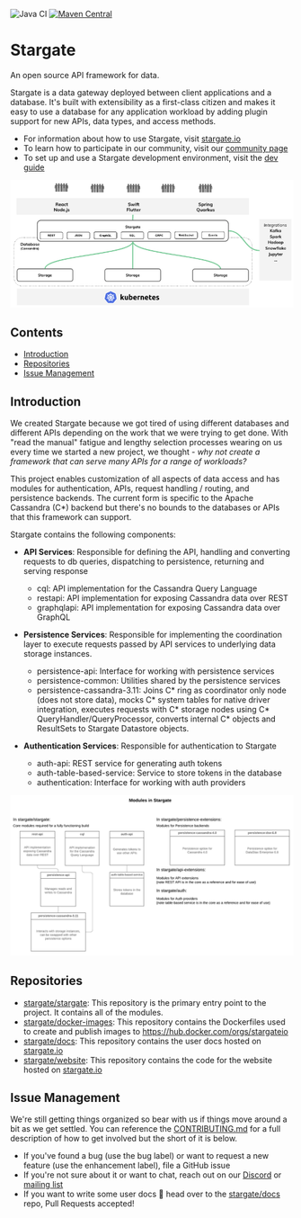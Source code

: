 ![Java CI](https://github.com/stargate/stargate/workflows/Java%20CI/badge.svg)
[![Maven Central](https://img.shields.io/maven-central/v/io.stargate/stargate.svg?style=flat)](https://maven-badges.herokuapp.com/maven-central/io.stargate/stargate/)

# Stargate

An open source API framework for data.

Stargate is a data gateway deployed between client applications and a database.
It's built with extensibility as a first-class citizen and makes it easy to use a database for any application workload
by adding plugin support for new APIs, data types, and access methods.

- For information about how to use Stargate, visit [stargate.io](https://stargate.io/)
- To learn how to participate in our community, visit our [community page](https://stargate.io/community)
- To set up and use a Stargate development environment, visit the [dev guide](DEV_GUIDE.md)

![image](assets/stargate-arch-high-level.png#center)

## Contents
- [Introduction](#introduction)
- [Repositories](#repositories)
- [Issue Management](#issue-management)

## Introduction

We created Stargate because we got tired of using different databases and different APIs depending on the work that we were trying to get done.
With "read the manual" fatigue and lengthy selection processes wearing on us every time we started a new project, we thought - *why not create a framework that can serve many APIs for a range of workloads?*

This project enables customization of all aspects of data access and has modules for authentication, APIs, request handling / routing, and persistence backends.
The current form is specific to the Apache Cassandra (C*) backend but there's no bounds to the databases or APIs that this framework can support.

Stargate contains the following components:

- **API Services**: Responsible for defining the API, handling and converting requests to db queries, dispatching to persistence, returning and serving response

    - cql: API implementation for the Cassandra Query Language
    - restapi: API implementation for exposing Cassandra data over REST
    - graphqlapi: API implementation for exposing Cassandra data over GraphQL

- **Persistence Services**: Responsible for implementing the coordination layer to execute requests passed by API services to underlying data storage instances.

    - persistence-api: Interface for working with persistence services
    - persistence-common: Utilities shared by the persistence services
    - persistence-cassandra-3.11: Joins C* ring as coordinator only node (does not store data),
    mocks C* system tables for native driver integration,
    executes requests with C* storage nodes using C* QueryHandler/QueryProcessor,
    converts internal C* objects and ResultSets to Stargate Datastore objects.

- **Authentication Services**: Responsible for authentication to Stargate

    - auth-api: REST service for generating auth tokens
    - auth-table-based-service: Service to store tokens in the database
    - authentication: Interface for working with auth providers

![image](assets/stargate-modules-preview-version.png#center)

## Repositories

- [stargate/stargate](https://github.com/stargate/stargate): This repository is the primary entry point to the project. It contains all of the modules.
- [stargate/docker-images](https://github.com/stargate/docker-images): This repository contains the Dockerfiles used to create and publish images to https://hub.docker.com/orgs/stargateio
- [stargate/docs](https://github.com/stargate/docs): This repository contains the user docs hosted on [stargate.io](https://stargate.io)
- [stargate/website](https://github.com/stargate/website): This repository contains the code for the website hosted on [stargate.io](https://stargate.io)

## Issue Management

We're still getting things organized so bear with us if things move around a bit as we get settled.
You can reference the [CONTRIBUTING.md](CONTRIBUTING.md) for a full description of how to get involved
but the short of it is below.

- If you've found a bug (use the bug label) or want to request a new feature (use the enhancement label), file a GitHub issue
- If you're not sure about it or want to chat, reach out on our [Discord](https://discord.gg/GravUqY) or [mailing list](https://groups.google.com/a/lists.stargate.io/g/stargate-users)
- If you want to write some user docs 🎉 head over to the [stargate/docs](https://github.com/stargate/docs) repo, Pull Requests accepted!

